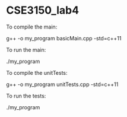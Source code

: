 # CSE3150_lab4

 To compile the main:


 g++ -o my_program basicMain.cpp -std=c++11

 To run the main:


./my_program

 To compile the unitTests:


 g++ -o my_program unitTests.cpp -std=c++11

 To run the tests:

./my_program
